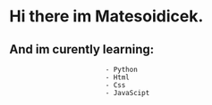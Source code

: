 # Hi there im Matesoidicek.

## And im curently learning:
                            - Python
                            - Html
                            - Css
                            - JavaScipt